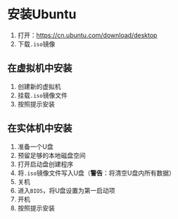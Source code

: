 # 安装Ubuntu

1. 打开：<https://cn.ubuntu.com/download/desktop>
2. 下载```.iso```镜像

## 在虚拟机中安装

1. 创建新的虚拟机
2. 挂载```.iso```镜像文件
3. 按照提示安装

## 在实体机中安装

1. 准备一个U盘
2. 预留足够的本地磁盘空间
3. 打开启动盘创建程序
4. 将```.iso```镜像文件写入U盘（**警告**：将清空U盘内所有数据）
5. 关机
6. 进入```BIOS```，将U盘设置为第一启动项
7. 开机
8. 按照提示安装